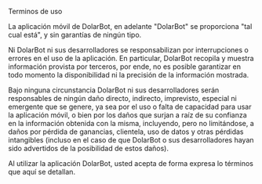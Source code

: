 Terminos de uso

La aplicación móvil de DolarBot, en adelante "DolarBot" se proporciona "tal cual está", y sin garantías de ningún tipo.

Ni DolarBot ni sus desarrolladores se responsabilizan por interrupciones o errores en el uso de la aplicación. En particular, DolarBot recopila y muestra información provista por terceros, por ende, no es posible garantizar en todo momento la disponibilidad ni la precisión de la información mostrada.

Bajo ninguna circunstancia DolarBot ni sus desarrolladores serán responsables de ningún daño directo, indirecto, imprevisto, especial ni emergente que se genere, ya sea por el uso o falta de capacidad para usar la aplicación móvil, o bien por los daños que surjan a raíz de su confianza en la información obtenida con la misma, incluyendo, pero no limitándose, a daños por pérdida de ganancias, clientela, uso de datos y otras pérdidas intangibles (incluso en el caso de que DolarBot o sus desarrolladores hayan sido advertidos de la posibilidad de estos daños).

Al utilizar la aplicación DolarBot, usted acepta de forma expresa lo términos que aquí se detallan.